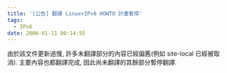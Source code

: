 ```yaml
---
title: '[公告] 翻譯 Linux+IPv6 HOWTO 計畫暫停'
tags:
  - IPv6
date: 2006-01-11 00:14:55
---
```


由於該文件更新過慢, 
許多未翻譯部分的內容已經偏舊(例如 site-local 已經被取消).
主要內容也都翻譯完成, 因此尚未翻譯的其餘部分暫停翻譯.